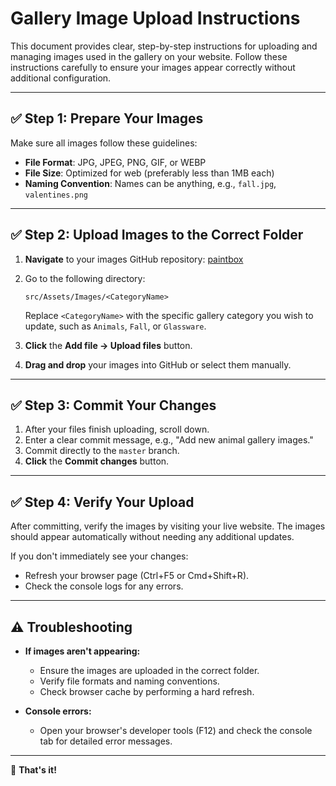 # Gallery Image Upload Instructions

This document provides clear, step-by-step instructions for uploading and managing images used in the gallery on your website. Follow these instructions carefully to ensure your images appear correctly without additional configuration.

---

## ✅ Step 1: Prepare Your Images

Make sure all images follow these guidelines:

- **File Format**: JPG, JPEG, PNG, GIF, or WEBP
- **File Size**: Optimized for web (preferably less than 1MB each)
- **Naming Convention**: Names can be anything, e.g., `fall.jpg`, `valentines.png`

---

## ✅ Step 2: Upload Images to the Correct Folder

1. **Navigate** to your images GitHub repository: [paintbox](https://github.com/paintboxinparadise/paintbox/src/assets/images)
2. Go to the following directory:
   ```
   src/Assets/Images/<CategoryName>
   ```
   Replace `<CategoryName>` with the specific gallery category you wish to update, such as `Animals`, `Fall`, or `Glassware`.

3. **Click** the **Add file → Upload files** button.
4. **Drag and drop** your images into GitHub or select them manually.

---

## ✅ Step 3: Commit Your Changes

1. After your files finish uploading, scroll down.
2. Enter a clear commit message, e.g., "Add new animal gallery images."
3. Commit directly to the `master` branch.
4. **Click** the **Commit changes** button.

---

## ✅ Step 4: Verify Your Upload

After committing, verify the images by visiting your live website. The images should appear automatically without needing any additional updates.

If you don't immediately see your changes:
- Refresh your browser page (Ctrl+F5 or Cmd+Shift+R).
- Check the console logs for any errors.

---

## ⚠️ Troubleshooting

- **If images aren't appearing:**
    - Ensure the images are uploaded in the correct folder.
    - Verify file formats and naming conventions.
    - Check browser cache by performing a hard refresh.

- **Console errors:**
    - Open your browser's developer tools (F12) and check the console tab for detailed error messages.

---

🎉 **That's it!** 
